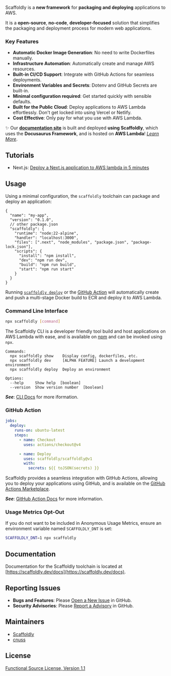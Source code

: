Scaffoldly is a **new framework** for **packaging and deploying** applications to AWS.

It is a **open-source**, **no-code**, **developer-focused** solution that simplifies the packaging and deployment process for modern web applications.

### Key Features

- **Automatic Docker Image Generation**: No need to write Dockerfiles manually.
- **Infrastructure Automation**: Automatically create and manage AWS resources.
- **Built-in CI/CD Support**: Integrate with GitHub Actions for seamless deployments.
- **Environment Variables and Secrets**: Dotenv and GitHub Secrets are built-in.
- **Minimal configuration required**: Get started quickly with sensible defaults.
- **Built for the Public Cloud**: Deploy applications to AWS Lambda effortlessly. Don't get locked into using Vercel or Netlify.
- **Cost Effective**: Only pay for what you use with AWS Lambda.

✨ Our **[documentation site](https://scaffoldly.dev)** is built and deployed **using Scaffoldly**, which uses the **Docusaurus Framework**, and is hosted on **AWS Lambda**! [_Learn More_](/about).

## Tutorials

- Next.js: [Deploy a Next.js application to AWS lambda in 5 minutes](https://scaffoldly.dev/docs/tutorials/nextjs)

## Usage

Using a minimal configuration, the `scaffoldly` toolchain can package and deploy an application:

```jsonc title="package.json"
{
  "name": "my-app",
  "version": "0.1.0",
  // other package.json
  "scaffoldly": {
    "runtime": "node:22-alpine",
    "handler": "localhost:3000",
    "files": [".next", "node_modules", "package.json", "package-lock.json"],
    "scripts": {
      "install": "npm install",
      "dev": "npm run dev",
      "build": "npm run build",
      "start": "npm run start"
    }
  }
}
```

Running [`scaffoldly deploy`](#command-line-interface) or the [GitHub Action](#github-action) will automatically create and push a multi-stage Docker build to ECR and deploy it to AWS Lambda.

### Command Line Interface

```bash
npx scaffoldly [command]
```

The Scaffoldly CLI is a developer friendly tool build and host applications on AWS Lambda with ease, and is available on [npm](https://www.npmjs.com/package/scaffoldly) and can be invoked using `npx`.

```
Commands:
  npx scaffoldly show    Display config, dockerfiles, etc.
  npx scaffoldly dev     [ALPHA FEATURE] Launch a development environment
  npx scaffoldly deploy  Deploy an environment

Options:
  --help     Show help  [boolean]
  --version  Show version number  [boolean]
```

_**See**_: [CLI Docs](https://scaffoldly.dev/docs/cli) for more iformation.

### GitHub Action

```yaml
jobs:
  deploy:
    runs-on: ubuntu-latest
    steps:
      - name: Checkout
        uses: actions/checkout@v4

      - name: Deploy
        uses: scaffoldly/scaffoldly@v1
        with:
          secrets: ${{ toJSON(secrets) }}
```

Scaffoldly provides a seamless integration with GitHub Actions, allowing you to deploy your applications using GitHub, and is available on the [GitHub Actions Marketplace](https://github.com/marketplace/actions/scaffoldly).

_**See**_: [GitHub Action Docs](https://scaffoldly.dev/docs/gha) for more information.

### Usage Metrics Opt-Out

If you do not want to be included in Anonymous Usage Metrics, ensure an environment variable named `SCAFFOLDLY_DNT` is set:

```bash
SCAFFOLDLY_DNT=1 npx scaffoldly
```

## Documentation

Documentation for the Scaffoldly toolchain is located at [https://scaffoldly.dev/docs](https://scaffoldly.dev/docs).

## Reporting Issues

- **Bugs and Features**: Please [Open a New Issue](https://github.com/scaffoldly/cli/issues/new/choose) in GitHub.
- **Security Advisories**: Please [Report a Advisory](https://github.com/scaffoldly/scaffoldly/security/advisories/new) in GitHub.

## Maintainers

- [Scaffoldly](https://github.com/scaffoldly)
- [cnuss](https://github.com/cnuss)

## License

[Functional Source License, Version 1.1](https://github.com/scaffoldly/scaffoldly?tab=License-1-ov-file)

